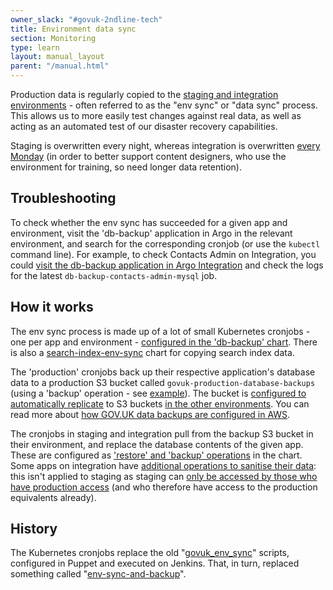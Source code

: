 ```yaml
---
owner_slack: "#govuk-2ndline-tech"
title: Environment data sync
section: Monitoring
type: learn
layout: manual_layout
parent: "/manual.html"
---
```


Production data is regularly copied to the [staging and integration environments](/manual/environments.html) - often referred to as the "env sync" or "data sync" process. This allows us to more easily test changes against real data, as well as acting as an automated test of our disaster recovery capabilities.

Staging is overwritten every night, whereas integration is overwritten [every Monday](https://github.com/alphagov/govuk-helm-charts/commit/5afb13081c60a94d487c2a360c4a4ce3cf789b19) (in order to better support content designers, who use the environment for training, so need longer data retention).

## Troubleshooting

To check whether the env sync has succeeded for a given app and environment, visit the 'db-backup' application in Argo in the relevant environment, and search for the corresponding cronjob (or use the `kubectl` command line). For example, to check Contacts Admin on Integration, you could [visit the db-backup application in Argo Integration](https://argo.eks.integration.govuk.digital/applications/db-backup) and check the logs for the latest `db-backup-contacts-admin-mysql` job.

## How it works

The env sync process is made up of a lot of small Kubernetes cronjobs - one per app and environment - [configured in the 'db-backup' chart](https://github.com/alphagov/govuk-helm-charts/blob/main/charts/db-backup/values.yaml). There is also a [search-index-env-sync](https://github.com/alphagov/govuk-helm-charts/tree/main/charts/search-index-env-sync) chart for copying search index data.

The 'production' cronjobs back up their respective application's database data to a production S3 bucket called `govuk-production-database-backups` (using a 'backup' operation - see [example](https://github.com/alphagov/govuk-helm-charts/blob/4b922fc7eb79757080570d33b1ae668c4d9dbb4f/charts/db-backup/values.yaml#L107-L111)). The bucket is [configured to automatically replicate](https://github.com/alphagov/govuk-infrastructure/blob/4f451dd56d43042e3fe0477235e9f2126618c957/terraform/deployments/govuk-publishing-infrastructure/db_backup_s3.tf) to S3 buckets [in the other environments](https://github.com/alphagov/govuk-infrastructure/blob/4f451dd56d43042e3fe0477235e9f2126618c957/terraform/deployments/govuk-publishing-infrastructure/db_backup_iam.tf#L1-L8). You can read more about [how GOV.UK data backups are configured in AWS](/manual/backups.html).

The cronjobs in staging and integration pull from the backup S3 bucket in their environment, and replace the database contents of the given app. These are configured as ['restore' and 'backup' operations](https://github.com/alphagov/govuk-helm-charts/blob/4b922fc7eb79757080570d33b1ae668c4d9dbb4f/charts/db-backup/values.yaml#L490-L493) in the chart. Some apps on integration have [additional operations to sanitise their data](https://github.com/alphagov/govuk-helm-charts/blob/4b922fc7eb79757080570d33b1ae668c4d9dbb4f/charts/db-backup/values.yaml#L499-L504): this isn't applied to staging as staging can [only be accessed by those who have production access](/manual/rules-for-getting-production-access.html) (and who therefore have access to the production equivalents already).

## History

The Kubernetes cronjobs replace the old "[govuk_env_sync](https://github.com/alphagov/govuk-puppet/tree/main/modules/govuk_env_sync)" scripts, configured in Puppet and executed on Jenkins. That, in turn, replaced something called "[env-sync-and-backup](https://github.com/alphagov/env-sync-and-backup)".
